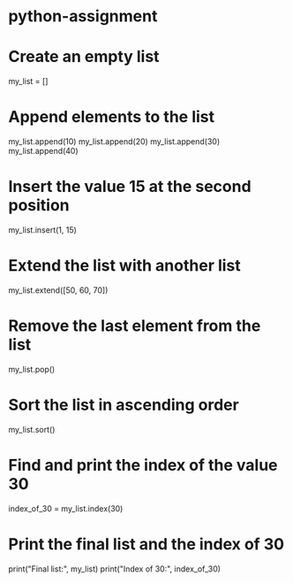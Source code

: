 # python-assignment
# Create an empty list
my_list = []

# Append elements to the list
my_list.append(10)
my_list.append(20)
my_list.append(30)
my_list.append(40)

# Insert the value 15 at the second position
my_list.insert(1, 15)

# Extend the list with another list
my_list.extend([50, 60, 70])

# Remove the last element from the list
my_list.pop()

# Sort the list in ascending order
my_list.sort()

# Find and print the index of the value 30
index_of_30 = my_list.index(30)

# Print the final list and the index of 30
print("Final list:", my_list)
print("Index of 30:", index_of_30)
